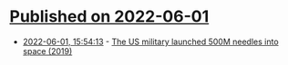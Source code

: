 # [Published on 2022-06-01](index.md)

* [2022-06-01, 15:54:13](https://news.ycombinator.com/item?id=31583737) - [The US military launched 500M needles into space (2019)](https://www.todayifoundout.com/index.php/2019/10/that-time-the-u-s-military-launched-a-half-a-billion-needles-to-space-for-reasons/)
